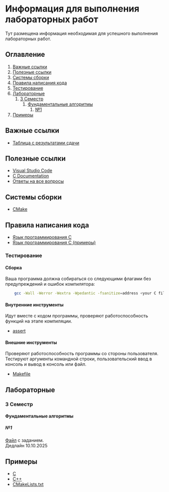 # Информация для выполнения лабораторных работ
Тут размещена информация необходимая для успешного выполнения лабораторных работ.

## Оглавление
1. [Важные ссылки](#важные-ссылки)
2. [Полезные ссылки](#полезные-ссылки)
3. [Системы сборки](#системы-сборки)
4. [Правила написания кода](#правила-написания-кода)
5. [Тестирование](#тестирование)
6. [Лабораторные](#лабораторные)
    1. [3 Семестр](#3-семестр)
        1. [Фундаментальные алгоритмы](#3_sem_fund)
            1. [№1](#3_sem_fund_1)
7. [Примеры](#примеры)

## Важные ссылки
- [Таблица с результатами сдачи](https://docs.google.com/spreadsheets/d/1W_74RL2Pgk0ALfUHxNuUOII2vM2tM0yxADYaYZ3zDH8/edit?gid=0#gid=0)

## Полезные ссылки
- [Visual Studio Code](https://code.visualstudio.com/download)
- [C Documentation](https://en.cppreference.com/w/c)
- [Ответы на все вопросы](https://yandex.ru/)

## Системы сборки
- [CMake](./CMakeLists.md) 

## Правила написания кода

- [Язык программирования C](./CCodeStyle.pdf)
- [Язык программирования C (примеры)](./CCodeStyle.md)

### Тестирование
#### Сборка
Ваша программа должна собираться со следующими флагами без предупреждений и ошибок компилятора:
```bash
    gcc -Wall -Werror -Wextra -Wpedantic -fsanitize=address <your C files> -o <your executable file>
```
#### Внутренние инструменты
Идут вместе с кодом программы, проверяют работоспособность функций на этапе компиляции.
- [assert](./examples/C/internal_tests.c)

#### Внешние инструменты
Проверяют работоспособность программы со стороны пользователя.
Тестируют аргументы командной строки, пользовательский ввод в консоль и вывод в консоль или файл.
- [Makefile](./MakeTesting.md)


## Лабораторные
### 3 Семестр
#### <div id="3_sem_fund">Фундаментальные алгоритмы</div>

##### <div id="3_sem_fund_1">№1</div>
[Файл](./FundAlgorithms/3Sem/Lab1.pdf) с заданием. </br> Дедлайн 10.10.2025

## Примеры
- [С](./examples/C/)
- [C++](./examples/CPP/)
- [CMakeLists.txt](./examples/CMake/)